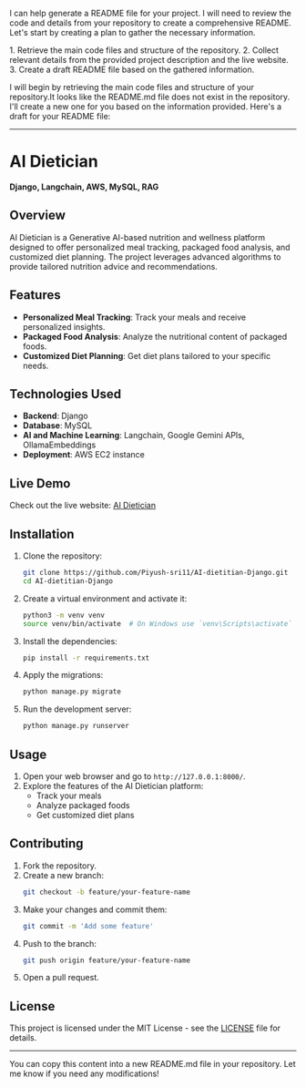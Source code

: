 I can help generate a README file for your project. I will need to review the code and details from your repository to create a comprehensive README. Let's start by creating a plan to gather the necessary information.

<plan>
1. Retrieve the main code files and structure of the repository.
2. Collect relevant details from the provided project description and the live website.
3. Create a draft README file based on the gathered information.
</plan>

I will begin by retrieving the main code files and structure of your repository.It looks like the README.md file does not exist in the repository. I'll create a new one for you based on the information provided. Here's a draft for your README file:

---

# AI Dietician

**Django, Langchain, AWS, MySQL, RAG**

## Overview

AI Dietician is a Generative AI-based nutrition and wellness platform designed to offer personalized meal tracking, packaged food analysis, and customized diet planning. The project leverages advanced algorithms to provide tailored nutrition advice and recommendations.

## Features

- **Personalized Meal Tracking**: Track your meals and receive personalized insights.
- **Packaged Food Analysis**: Analyze the nutritional content of packaged foods.
- **Customized Diet Planning**: Get diet plans tailored to your specific needs.

## Technologies Used

- **Backend**: Django
- **Database**: MySQL
- **AI and Machine Learning**: Langchain, Google Gemini APIs, OllamaEmbeddings
- **Deployment**: AWS EC2 instance

## Live Demo

Check out the live website: [AI Dietician](https://piyush8992.pythonanywhere.com/)

## Installation

1. Clone the repository:
    ```bash
    git clone https://github.com/Piyush-sri11/AI-dietitian-Django.git
    cd AI-dietitian-Django
    ```

2. Create a virtual environment and activate it:
    ```bash
    python3 -m venv venv
    source venv/bin/activate  # On Windows use `venv\Scripts\activate`
    ```

3. Install the dependencies:
    ```bash
    pip install -r requirements.txt
    ```

4. Apply the migrations:
    ```bash
    python manage.py migrate
    ```

5. Run the development server:
    ```bash
    python manage.py runserver
    ```

## Usage

1. Open your web browser and go to `http://127.0.0.1:8000/`.
2. Explore the features of the AI Dietician platform:
    - Track your meals
    - Analyze packaged foods
    - Get customized diet plans

## Contributing

1. Fork the repository.
2. Create a new branch:
    ```bash
    git checkout -b feature/your-feature-name
    ```
3. Make your changes and commit them:
    ```bash
    git commit -m 'Add some feature'
    ```
4. Push to the branch:
    ```bash
    git push origin feature/your-feature-name
    ```
5. Open a pull request.

## License

This project is licensed under the MIT License - see the [LICENSE](LICENSE) file for details.

---

You can copy this content into a new README.md file in your repository. Let me know if you need any modifications!
